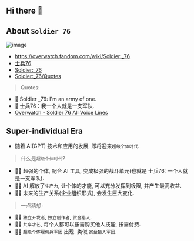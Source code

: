 ## Hi there 👋

<!--

**Here are some ideas to get you started:**

🙋‍♀️ A short introduction - what is your organization all about?
🌈 Contribution guidelines - how can the community get involved?
👩‍💻 Useful resources - where can the community find your docs? Is there anything else the community should know?
🍿 Fun facts - what does your team eat for breakfast?
🧙 Remember, you can do mighty things with the power of [Markdown](https://docs.github.com/github/writing-on-github/getting-started-with-writing-and-formatting-on-github/basic-writing-and-formatting-syntax)
-->


## About `Soldier 76`


![image](https://user-images.githubusercontent.com/3252130/232291231-2c17ab82-6ddc-44fd-a010-bc1421027caf.png)

- https://overwatch.fandom.com/wiki/Soldier:_76
- [士兵76](https://overwatch.blizzard.com/zh-tw/heroes/soldier-76/)
- [Soldier:_76](https://en.wikipedia.org/wiki/Soldier:_76)
- [Soldier:_76/Quotes](https://overwatch-archive.fandom.com/wiki/Soldier:_76/Quotes)

> Quotes: 

- 🌈 Soldier _76: I'm an army of one.
- 🌈 士兵76：我一个人就是一支军队.
- [Overwatch - Soldier 76 All Voice Lines](https://youtu.be/Rb0PGVs2nFg?t=17)


## Super-individual Era

- 随着 AI(GPT) 技术和应用的发展, 即将迎来`超级个体时代`.

> 什么是`超级个体时代`?

- 👩‍💻 超强的个体, 配合 AI 工具, 变成极强的战斗单元(也就是 士兵76: 一个人就是一支军队).
- 👩‍💻 AI 解放了`生产力`, 让个体的才能, 可以充分发挥到极限, 并产生最高收益.
- 👩‍💻 未来的生产关系(企业组织形式), 会发生巨大变化. 

> 一点猜想:

- 👩‍💻 `独立开发者`, `独立创作者`, `赏金猎人`.
- 👩‍💻 `共享才艺`, 每个人都可以按需购买他人技能, 按需付费. 
- 👩‍💻 `超级个体雇佣兵军团` 出现. 类似 `赏金猎人军团`.

